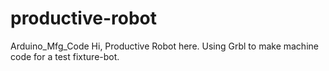 # productive-robot
Arduino_Mfg_Code
Hi, Productive Robot here.  Using Grbl to make machine code for a test fixture-bot.
